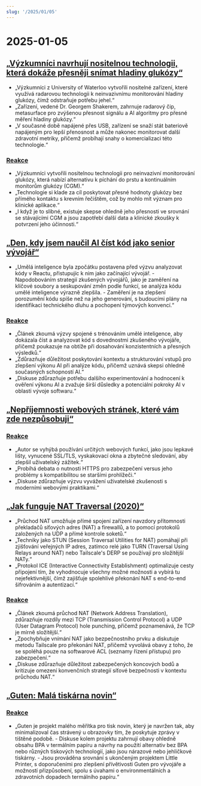 ```yaml
---
slug: '/2025/01/05'
---
```


# 2025-01-05

## [„Výzkumníci navrhují nositelnou technologii, která dokáže přesněji snímat hladiny glukózy“](https://uwaterloo.ca/news/media/no-more-needles-tracking-blood-sugar-your-wrist)

- „Výzkumníci z University of Waterloo vytvořili nositelné zařízení, které využívá radarovou technologii k neinvazivnímu monitorování hladiny glukózy, čímž odstraňuje potřebu jehel.“
- „Zařízení, vedené Dr. Georgem Shakerem, zahrnuje radarový čip, metasurface pro zvýšenou přesnost signálu a AI algoritmy pro přesné měření hladiny glukózy.“
- „V současné době napájené přes USB, zařízení se snaží stát bateriově napájeným pro lepší přenosnost a může nakonec monitorovat další zdravotní metriky, přičemž probíhají snahy o komercializaci této technologie.“

### [Reakce](https://news.ycombinator.com/item?id=42599189)

- „Výzkumníci vytvořili nositelnou technologii pro neinvazivní monitorování glukózy, která nabízí alternativu k píchání do prstu a kontinuálním monitorům glukózy (CGM).“
- „Technologie si klade za cíl poskytovat přesné hodnoty glukózy bez přímého kontaktu s krevním řečištěm, což by mohlo mít význam pro klinické aplikace.“
- „I když je to slibné, existuje skepse ohledně jeho přesnosti ve srovnání se stávajícími CGM a jsou zapotřebí další data a klinické zkoušky k potvrzení jeho účinnosti.“

## [„Den, kdy jsem naučil AI číst kód jako senior vývojář“](https://nmn.gl/blog/ai-senior-developer)

- „Umělá inteligence byla zpočátku postavena před výzvu analyzovat kódy v Reactu, přistupujíc k nim jako začínající vývojář. - Napodobováním strategií zkušených vývojářů, jako je zaměření na klíčové soubory a seskupování změn podle funkcí, se analýza kódu umělé inteligence výrazně zlepšila. - Zaměření je na zlepšení porozumění kódu spíše než na jeho generování, s budoucími plány na identifikaci technického dluhu a pochopení týmových konvencí.“

### [Reakce](https://news.ycombinator.com/item?id=42601847)

- „Článek zkoumá výzvy spojené s trénováním umělé inteligence, aby dokázala číst a analyzovat kód s dovednostmi zkušeného vývojáře, přičemž poukazuje na obtíže při dosahování konzistentních a přesných výsledků.“
- „Zdůrazňuje důležitost poskytování kontextu a strukturování vstupů pro zlepšení výkonu AI při analýze kódu, přičemž uznává skepsi ohledně současných schopností AI.“
- „Diskuse zdůrazňuje potřebu dalšího experimentování a hodnocení k ověření výkonu AI a zvažuje širší důsledky a potenciální pokroky AI v oblasti vývoje softwaru.“

## [„Nepříjemnosti webových stránek, které vám zde nezpůsobuji“](http://rachelbythebay.com/w/2025/01/04/cruft/)

### [Reakce](https://news.ycombinator.com/item?id=42599102)

- „Autor se vyhýbá používání určitých webových funkcí, jako jsou lepkavé lišty, vynucené SSL/TLS, vyskakovací okna a zbytečné sledování, aby zlepšil uživatelský zážitek.“
- „Probíhá debata o nutnosti HTTPS pro zabezpečení versus jeho problémy s kompatibilitou se staršími prohlížeči.“
- „Diskuse zdůrazňuje výzvu vyvážení uživatelské zkušenosti s moderními webovými praktikami.“

## [„Jak funguje NAT Traversal (2020)“](https://tailscale.com/blog/how-nat-traversal-works)

- „Průchod NAT umožňuje přímé spojení zařízení navzdory přítomnosti překladačů síťových adres (NAT) a firewallů, a to pomocí protokolů založených na UDP a přímé kontrole soketů.“
- „Techniky jako STUN (Session Traversal Utilities for NAT) pomáhají při zjišťování veřejných IP adres, zatímco relé jako TURN (Traversal Using Relays around NAT) nebo Tailscale's DERP se používají pro složitější NATy.“
- „Protokol ICE (Interactive Connectivity Establishment) optimalizuje cesty připojení tím, že vyhodnocuje všechny možné možnosti a vybírá tu nejefektivnější, čímž zajišťuje spolehlivé překonání NAT s end-to-end šifrováním a autentizací.“

### [Reakce](https://news.ycombinator.com/item?id=42600846)

- „Článek zkoumá průchod NAT (Network Address Translation), zdůrazňuje rozdíly mezi TCP (Transmission Control Protocol) a UDP (User Datagram Protocol) hole punching, přičemž poznamenává, že TCP je mírně složitější.“
- „Zpochybňuje vnímání NAT jako bezpečnostního prvku a diskutuje metodu Tailscale pro překonání NAT, přičemž vyvolává obavy z toho, že se spoléhá pouze na softwarové ACL (seznamy řízení přístupu) pro zabezpečení.“
- „Diskuse zdůrazňuje důležitost zabezpečených koncových bodů a kritizuje omezení konvenčních strategií síťové bezpečnosti v kontextu průchodu NAT.“

## [„Guten: Malá tiskárna novin“](https://amanvir.com/guten)

### [Reakce](https://news.ycombinator.com/item?id=42599599)

- „Guten je projekt malého měřítka pro tisk novin, který je navržen tak, aby minimalizoval čas strávený u obrazovky tím, že poskytuje zprávy v tištěné podobě. - Diskuse kolem projektu zahrnují obavy ohledně obsahu BPA v termálním papíru a návrhy na použití alternativ bez BPA nebo různých tiskových technologií, jako jsou nárazové nebo jehličkové tiskárny. - Jsou prováděna srovnání s ukončeným projektem Little Printer, s doporučeními pro zlepšení přívětivosti Guten pro vývojáře a možností přizpůsobení, spolu s úvahami o environmentálních a zdravotních dopadech termálního papíru.“

<head>
  <meta property="og:title" content="„Výzkumníci navrhují nositelnou technologii, která dokáže přesněji snímat hladiny glukózy“" />
  <meta property="og:type" content="website" />
  <meta property="og:image" content="https://og.cho.sh/api/og/?title=%E2%80%9EV%C3%BDzkumn%C3%ADci%20navrhuj%C3%AD%20nositelnou%20technologii%2C%20kter%C3%A1%20dok%C3%A1%C5%BEe%20p%C5%99esn%C4%9Bji%20sn%C3%ADmat%20hladiny%20gluk%C3%B3zy%E2%80%9C&subheading=ned%C4%9Ble%205.%20ledna%202025%3A%20Hacker%20News%20Shrnut%C3%AD" />
</head>
